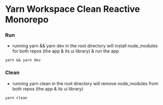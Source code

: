 # Yarn Workspace Clean Reactive Monorepo

### Run

- running yarn && yarn dev in the root directory will install node_modules for both repos (the app & its ui library) & run the app

```shell
yarn && yarn dev
```

### Clean

- running yarn clean in the root directory will remove node_modules from both repos (the app & its ui library)

```shell
yarn clean
```
